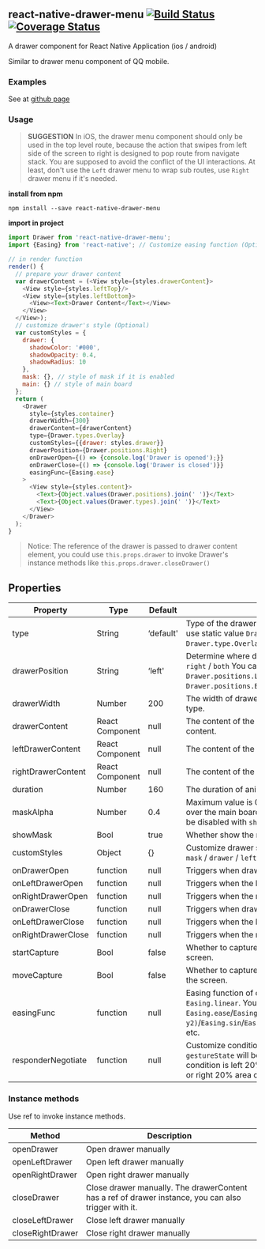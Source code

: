 ## react-native-drawer-menu [![Build Status](https://travis-ci.org/Tinysymphony/react-native-drawer-menu.svg?branch=master)](https://travis-ci.org/Tinysymphony/react-native-drawer-menu) [![Coverage Status](https://coveralls.io/repos/github/Tinysymphony/react-native-drawer-menu/badge.svg?branch=master)](https://coveralls.io/github/Tinysymphony/react-native-drawer-menu?branch=master)

A drawer component for React Native Application (ios / android)

Similar to drawer menu component of QQ mobile.

### Examples

See at [github page](https://github.com/Tinysymphony/react-native-drawer-menu#readme)

### Usage

> **SUGGESTION** In iOS, the drawer menu component should only be used in the top level route, because the action that swipes from left side of the screen to right is designed to pop route from navigate stack. You are supposed to avoid the conflict of the UI interactions. At least, don't use the `Left` drawer menu to wrap sub routes, use `Right` drawer menu if it's needed.

**install from npm**

``` shell
npm install --save react-native-drawer-menu
```

**import in project**

``` js
import Drawer from 'react-native-drawer-menu';
import {Easing} from 'react-native'; // Customize easing function (Optional)
```

```js
// in render function
render() {
  // prepare your drawer content
  var drawerContent = (<View style={styles.drawerContent}>
    <View style={styles.leftTop}/>
    <View style={styles.leftBottom}>
      <View><Text>Drawer Content</Text></View>
    </View>
  </View>);
  // customize drawer's style (Optional)
  var customStyles = {
    drawer: {
      shadowColor: '#000',
      shadowOpacity: 0.4,
      shadowRadius: 10
    },
    mask: {}, // style of mask if it is enabled
    main: {} // style of main board
  };
  return (
    <Drawer
      style={styles.container}
      drawerWidth={300}
      drawerContent={drawerContent}
      type={Drawer.types.Overlay}
      customStyles={{drawer: styles.drawer}}
      drawerPosition={Drawer.positions.Right}
      onDrawerOpen={() => {console.log('Drawer is opened');}}
      onDrawerClose={() => {console.log('Drawer is closed')}}
      easingFunc={Easing.ease}
    >
      <View style={styles.content}>
        <Text>{Object.values(Drawer.positions).join(' ')}</Text>
        <Text>{Object.values(Drawer.types).join(' ')}</Text>
      </View>
    </Drawer>
  );
}
```

> Notice: The reference of the drawer is passed to drawer content element, you could use `this.props.drawer` to invoke Drawer's instance methods like `this.props.drawer.closeDrawer()`

## Properties

| Property | Type | Default | Description |
| --- | --- | --- | --- |
| type | String | ‘default' | Type of the drawer. `default` / `overlay` You can also use static value `Drawer.type.Default` / `Drawer.type.Overlay`. |
| drawerPosition | String | ‘left' | Determine where does the drawer come out. `left` / `right` / `both` You can also use static value `Drawer.positions.Left` / `Drawer.positions.Right` / `Drawer.positions.Both`. |
| drawerWidth | Number | 200 | The width of drawer, it’s disabled when use `replace` type. |
| drawerContent | React Component | null | The content of the drawer menu, default is left content. |
| leftDrawerContent | React Component | null | The content of the left drawer menu. |
| rightDrawerContent | React Component | null | The content of the right drawer menu. |
| duration | Number | 160 | The duration of animation to open or close drawer. |
| maskAlpha | Number | 0.4 | Maximum value is 0.5, the opactiy value of the mask over the main board when drawer is open. Mask can be disabled with `showMask` property. |
| showMask | Bool | true | Whether show the mask when drawer is open. |
| customStyles | Object | {} | Customize drawer styles. You can customize `main` / `mask` / `drawer` / `leftDrawer` / `rightDrawer`. |
| onDrawerOpen | function | null | Triggers when drawer is totally opened. |
| onLeftDrawerOpen | function | null | Triggers when the left drawer is totally opened. |
| onRightDrawerOpen | function | null | Triggers when the right drawer is totally opened. |
| onDrawerClose | function | null | Triggers when drawer is totally closed. |
| onLeftDrawerClose | function | null | Triggers when the left drawer is totally closed. |
| onRightDrawerClose | function | null | Triggers when the right drawer is totally closed. |
| startCapture | Bool | false | Whether to capture touch events while clicking on screen. |
| moveCapture | Bool | false | Whether to capture touch events while swiping over the screen. |
| easingFunc | function | null | Easing function of drawer animation, default is `Easing.linear`. You can pass function like `Easing.ease`/`Easing.bezier(x1, y1, x2, y2)`/`Easing.sin`/`Easing.elastic(times)`/`Easing.bounce` etc.  |
| responderNegotiate | function | null | Customize conditions to set pan responder, `evt` & `gestureState` will be passed as arguments. Default condition is left 20% area on screen in `left` Drawer, or right 20% area on screen in `right` Drawer. |


### Instance methods

Use ref to invoke instance methods.

| Method | Description |
| --- | --- |
| openDrawer | Open drawer manually |
| openLeftDrawer | Open left drawer manually |
| openRightDrawer | Open right drawer manually |
| closeDrawer | Close drawer manually. The drawerContent has a ref of drawer instance, you can also trigger with it. |
| closeLeftDrawer | Close left drawer manually |
| closeRightDrawer | Close right drawer manually |
